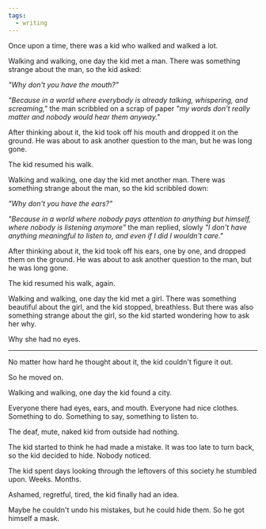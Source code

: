 ```yaml
---
tags:
  - writing
---
```

Once upon a time, there was a kid who walked and walked a lot.

Walking and walking, one day the kid met a man. There was something strange about the man, so the kid asked:

*"Why don't you have the mouth?"*

*"Because in a world where everybody is already talking, whispering, and screaming,"* the man scribbled on a scrap of paper *"my words don't really matter and nobody would hear them anyway."*

After thinking about it, the kid took off his mouth and dropped it on the ground. He was about to ask another question to the man, but he was long gone.

The kid resumed his walk.

Walking and walking, one day the kid met another man. There was something strange about the man, so the kid scribbled down:

*"Why don't you have the ears?"*

*"Because in a world where nobody pays attention to anything but himself, where nobody is listening anymore"* the man replied, slowly *"I don't have anything meaningful to listen to, and even if I did I wouldn't care."*

After thinking about it, the kid took off his ears, one by one, and dropped them on the ground. He was about to ask another question to the man, but he was long gone.

The kid resumed his walk, again.

Walking and walking, one day the kid met a girl. There was something beautiful about the girl, and the kid stopped, breathless. But there was also something strange about the girl, so the kid started wondering how to ask her why.

Why she had no eyes.

---

No matter how hard he thought about it, the kid couldn't figure it out.

So he moved on.

Walking and walking, one day the kid found a city.

Everyone there had eyes, ears, and mouth. Everyone had nice clothes. Something to do. Something to say, something to listen to.

The deaf, mute, naked kid from outside had nothing.

The kid started to think he had made a mistake. It was too late to turn back, so the kid decided to hide. Nobody noticed.

The kid spent days looking through the leftovers of this society he stumbled upon. Weeks. Months. 

Ashamed, regretful, tired, the kid finally had an idea.

Maybe he couldn't undo his mistakes, but he could hide them. So he got himself a mask.